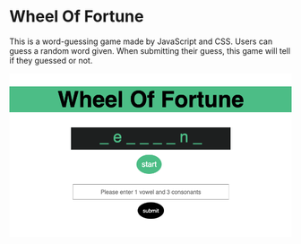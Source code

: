 # Wheel Of Fortune

This is a word-guessing game made by JavaScript and CSS.
Users can guess a random word given. 
When submitting their guess, this game will tell if they guessed or not.

![](gameimg.png)

